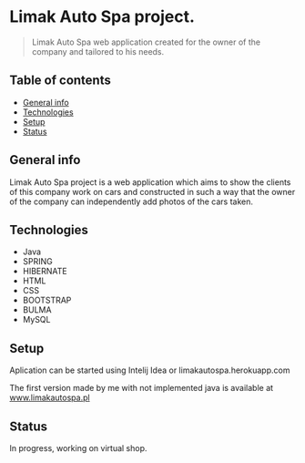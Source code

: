 

# Limak Auto Spa project.
>Limak Auto Spa web application created for the owner of the company and tailored to his needs.

## Table of contents
* [General info](#general-info)
* [Technologies](#technologies)
* [Setup](#setup)
* [Status](#status)

## General info

Limak Auto Spa project is a web application which aims to show the clients of this company work on cars and constructed in such a way that the owner of the company can independently add photos of the cars taken.

## Technologies

* Java
* SPRING
* HIBERNATE
* HTML
* CSS
* BOOTSTRAP
* BULMA
* MySQL

## Setup
Aplication can be started using Intelij Idea or limakautospa.herokuapp.com

The first version made by me with not implemented java is available at www.limakautospa.pl

## Status
In progress, working on virtual shop.

